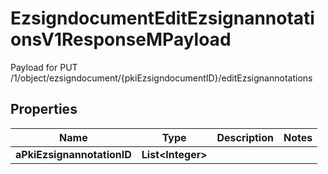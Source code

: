 

# EzsigndocumentEditEzsignannotationsV1ResponseMPayload

Payload for PUT /1/object/ezsigndocument/{pkiEzsigndocumentID}/editEzsignannotations

## Properties

| Name | Type | Description | Notes |
|------------ | ------------- | ------------- | -------------|
|**aPkiEzsignannotationID** | **List&lt;Integer&gt;** |  |  |



